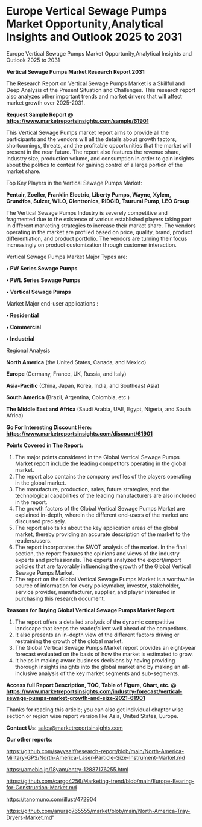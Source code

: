 # Europe Vertical Sewage Pumps Market Opportunity,Analytical Insights and Outlook 2025 to 2031
Europe Vertical Sewage Pumps Market Opportunity,Analytical Insights and Outlook 2025 to 2031

<strong>Vertical Sewage Pumps Market Research Report 2031</strong>

The Research Report on Vertical Sewage Pumps Market is a Skillful and Deep Analysis of the Present Situation and Challenges. This research report also analyzes other important trends and market drivers that will affect market growth over 2025-2031.

<strong>Request Sample Report @ <a href=https://www.marketreportsinsights.com/sample/61901>https://www.marketreportsinsights.com/sample/61901</a></strong>

This Vertical Sewage Pumps market report aims to provide all the participants and the vendors will all the details about growth factors, shortcomings, threats, and the profitable opportunities that the market will present in the near future. The report also features the revenue share, industry size, production volume, and consumption in order to gain insights about the politics to contest for gaining control of a large portion of the market share.

Top Key Players in the Vertical Sewage Pumps Market:

<strong>Pentair, Zoeller, Franklin Electric, Liberty Pumps, Wayne, Xylem, Grundfos, Sulzer, WILO, Glentronics, RIDGID, Tsurumi Pump, LEO Group</strong>

The Vertical Sewage Pumps Industry is severely competitive and fragmented due to the existence of various established players taking part in different marketing strategies to increase their market share. The vendors operating in the market are profiled based on price, quality, brand, product differentiation, and product portfolio. The vendors are turning their focus increasingly on product customization through customer interaction.

Vertical Sewage Pumps Market Major Types are:

<strong>• PW Series Sewage Pumps

• PWL Series Sewage Pumps

• Vertical Sewage Pumps</strong>

Market Major end-user applications :

<strong>• Residential

• Commercial

• Industrial</strong>

Regional Analysis

</u><strong><b>North America</b></strong> (the United States, Canada, and Mexico)

<strong><b>Europe </b></strong>(Germany, France, UK, Russia, and Italy)

<strong><b>Asia-Pacific</b></strong> (China, Japan, Korea, India, and Southeast Asia)

<strong><b>South America</b></strong> (Brazil, Argentina, Colombia, etc.)

<strong><b>The Middle East and Africa</b></strong> (Saudi Arabia, UAE, Egypt, Nigeria, and South Africa)

<strong>Go For Interesting Discount Here: <a href=https://www.marketreportsinsights.com/discount/61901>https://www.marketreportsinsights.com/discount/61901</a></strong>

<strong>Points Covered in The Report:</strong>
<ol>
  <li>The major points considered in the Global Vertical Sewage Pumps Market report include the leading competitors operating in the global market.</li>
  <li>The report also contains the company profiles of the players operating in the global market.</li>
  <li>The manufacture, production, sales, future strategies, and the technological capabilities of the leading manufacturers are also included in the report.</li>
  <li>The growth factors of the Global Vertical Sewage Pumps Market are explained in-depth, wherein the different end-users of the market are discussed precisely.</li>
  <li>The report also talks about the key application areas of the global market, thereby providing an accurate description of the market to the readers/users.</li>
  <li>The report incorporates the SWOT analysis of the market. In the final section, the report features the opinions and views of the industry experts and professionals. The experts analyzed the export/import policies that are favorably influencing the growth of the Global Vertical Sewage Pumps Market.</li>
  <li>The report on the Global Vertical Sewage Pumps Market is a worthwhile source of information for every policymaker, investor, stakeholder, service provider, manufacturer, supplier, and player interested in purchasing this research document.</li>
</ol>
<strong>Reasons for Buying Global Vertical Sewage Pumps Market Report:</strong>

<ol>
  <li>The report offers a detailed analysis of the dynamic competitive landscape that keeps the reader/client well ahead of the competitors.</li>
  <li>It also presents an in-depth view of the different factors driving or restraining the growth of the global market.</li>
  <li>The Global Vertical Sewage Pumps Market report provides an eight-year forecast evaluated on the basis of how the market is estimated to grow.</li>
  <li>It helps in making aware business decisions by having providing thorough insights insights into the global market and by making an all-inclusive analysis of the key market segments and sub-segments.</li>
</ol>
<strong>Access full Report Description, TOC, Table of Figure, Chart, etc. @ <a href=https://www.marketreportsinsights.com/industry-forecast/vertical-sewage-pumps-market-growth-and-size-2021-61901>https://www.marketreportsinsights.com/industry-forecast/vertical-sewage-pumps-market-growth-and-size-2021-61901</a></strong>


Thanks for reading this article; you can also get individual chapter wise section or region wise report version like Asia, United States, Europe.

<strong>Contact Us:</strong>
sales@marketreportsinsights.com

<strong>Our other reports:</strong>

<a href=https://github.com/sayysaif/research-report/blob/main/North-America-Military-GPS/North-America-Laser-Particle-Size-Instrument-Market.md>https://github.com/sayysaif/research-report/blob/main/North-America-Military-GPS/North-America-Laser-Particle-Size-Instrument-Market.md</a>

<a href=https://ameblo.jp/18yam/entry-12887176255.html>https://ameblo.jp/18yam/entry-12887176255.html</a>

<a href=https://github.com/cargo4256/Marketing-trend/blob/main/Europe-Bearing-for-Construction-Market.md>https://github.com/cargo4256/Marketing-trend/blob/main/Europe-Bearing-for-Construction-Market.md</a>

<a href=https://tanomuno.com/illust/472904>https://tanomuno.com/illust/472904</a>

<a href=https://github.com/anurag765555/market/blob/main/North-America-Tray-Dryers-Market.md>https://github.com/anurag765555/market/blob/main/North-America-Tray-Dryers-Market.md</a>"
